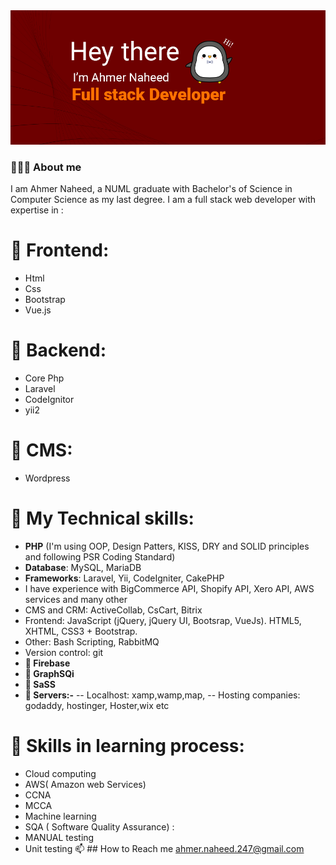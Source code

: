 <picture>
 <source media="(prefers-color-scheme: dark)" srcset="https://raw.githubusercontent.com/ahmer-naheed-247/ahmer-naheed-247/master/Ahmer%20copy%20(2).jpg">
 <source media="(prefers-color-scheme: light)" srcset="https://raw.githubusercontent.com/ahmer-naheed-247/ahmer-naheed-247/master/Ahmer%20copy%20(2).jpg">
 <img alt="YOUR-ALT-TEXT" src="https://raw.githubusercontent.com/ahmer-naheed-247/ahmer-naheed-247/master/Ahmer%20copy%20(2).jpg">
</picture>

### 🙋🏻‍♂️ About me
  I am Ahmer Naheed, a NUML graduate with Bachelor's of Science in Computer Science as my last degree. I am a full stack web developer with expertise in :
# 🌱 Frontend: 
  - Html
  - Css
  - Bootstrap
  - Vue.js
# 🌱 Backend: 
  - Core Php
  - Laravel
  - CodeIgnitor
  - yii2
# 🌱 CMS: 
  - Wordpress
# 💬 My Technical skills:
 - **PHP** (I'm using OOP, Design Patters, KISS, DRY and SOLID principles and following PSR Coding Standard)
 - **Database**: MySQL, MariaDB
 - **Frameworks**: Laravel, Yii, CodeIgniter, CakePHP
 -  I have experience with BigCommerce API, Shopify API, Xero API, AWS services and many other
 -  CMS and CRM: ActiveCollab, CsCart, Bitrix
 -  Frontend: JavaScript (jQuery, jQuery UI, Bootsrap, VueJs). HTML5, XHTML, CSS3 + Bootstrap.
 -  Other: Bash Scripting, RabbitMQ
 -  Version control: git
 - **💬 Firebase**
 - **💬 GraphSQi**
 - **💬 SaSS**
 - **💬 Servers:-**
  -- Localhost: xamp,wamp,map,
  -- Hosting companies: godaddy, hostinger, Hoster,wix etc
# 🌱 Skills in learning process:
  - Cloud computing
  - AWS( Amazon web Services)
  - CCNA
  - MCCA
  - Machine learning
  - SQA ( Software Quality Assurance) :
  - MANUAL testing
  - Unit testing
📫 ## How to Reach me
ahmer.naheed.247@gmail.com
<!--
**ahmer-naheed-247/ahmer-naheed-247** is a ✨ _special_ ✨ repository because its `README.md` (this file) appears on your GitHub profile.

Here are some ideas to get you started:

- 🔭 I’m currently working on ...
- 🌱 I’m currently learning ...
- 👯 I’m looking to collaborate on ...
- 🤔 I’m looking for help with ...
- 💬 Ask me about ...
- 📫 How to reach me: ...
- 😄 Pronouns: ...
- ⚡ Fun fact: ...
-->
